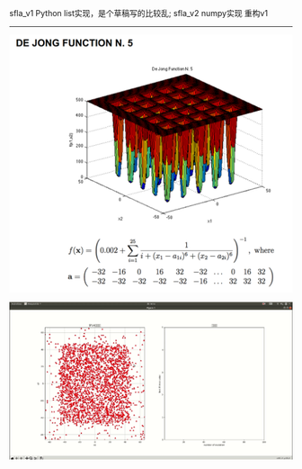 sfla_v1   Python list实现，是个草稿写的比较乱;
sfla_v2   numpy实现   重构v1

------

![fn5](https://github.com/LMingl/Shuffled-frog-leaping-algorithm-python-/blob/main/Fn5.png)



![sfla求Fn5最小值](https://github.com/LMingl/Shuffled-frog-leaping-algorithm-python-/blob/main/show.gif)
